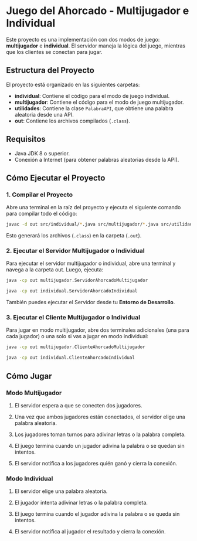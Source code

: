 # Juego del Ahorcado - Multijugador e Individual

Este proyecto es una implementación con dos modos de juego: **multijugador** e **individual**. 
El servidor maneja la lógica del juego, mientras que los clientes se conectan para jugar.

## Estructura del Proyecto

El proyecto está organizado en las siguientes carpetas:

- **individual**: Contiene el código para el modo de juego individual.
- **multijugador**: Contiene el código para el modo de juego multijugador.
- **utilidades**: Contiene la clase `PalabraAPI`, que obtiene una palabra aleatoria desde una API.
- **out**: Contiene los archivos compilados (`.class`).

## Requisitos

- Java JDK 8 o superior.
- Conexión a Internet (para obtener palabras aleatorias desde la API).

## Cómo Ejecutar el Proyecto

### 1. Compilar el Proyecto

Abre una terminal en la raíz del proyecto y ejecuta el siguiente comando para compilar todo el código:

```bash
javac -d out src/individual/*.java src/multijugador/*.java src/utilidades/*.java
```

Esto generará los archivos (`.class`) en la carpeta (`.out`).

### 2. Ejecutar el Servidor Multijugador o Individual

Para ejecutar el servidor multijugador o individual, abre una terminal y navega a la carpeta out. Luego, ejecuta:

```bash
java -cp out multijugador.ServidorAhorcadoMultijugador
```

```bash
java -cp out individual.ServidorAhorcadoIndividual
```

También puedes ejecutar el Servidor desde tu **Entorno de Desarrollo**.

### 3. Ejecutar el Cliente Multijugador o Individual

Para jugar en modo multijugador, abre dos terminales adicionales (una para cada jugador) o una solo si vas a jugar en modo individual:

```bash
java -cp out multijugador.ClienteAhorcadoMultijugador
```

```bash
java -cp out individual.ClienteAhorcadoIndividual
```

## Cómo Jugar

### Modo Multijugador

1. El servidor espera a que se conecten dos jugadores.

2. Una vez que ambos jugadores están conectados, el servidor elige una palabra aleatoria.

3. Los jugadores toman turnos para adivinar letras o la palabra completa.

4. El juego termina cuando un jugador adivina la palabra o se quedan sin intentos.

5. El servidor notifica a los jugadores quién ganó y cierra la conexión.

### Modo Individual

1. El servidor elige una palabra aleatoria.

2. El jugador intenta adivinar letras o la palabra completa.

3. El juego termina cuando el jugador adivina la palabra o se queda sin intentos.

4. El servidor notifica al jugador el resultado y cierra la conexión.
